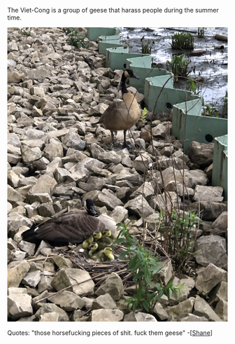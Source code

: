 The Viet-Cong is a group of geese that harass people during the summer time.

![Attached Photo](vc.jpg)

Quotes:
"those horsefucking pieces of shit. fuck them geese" -[[Shane]]

[//begin]: # "Autogenerated link references for markdown compatibility"
[Shane]: ../../../People/Shane "Shane"
[//end]: # "Autogenerated link references"
